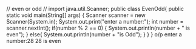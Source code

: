 // even or odd //
import java.util.Scanner;
public class EvenOdd{
        public static void main(String[] args) {
        Scanner scanner = new Scanner(System.in);
        System.out.print("enter a number:");
        int number = scanner.nextInt();
        if(number % 2 == 0) {
                System.out.println(number + " is even");
        }
        else{
        System.out.println(number + "is Odd");
        }
   }
}
o/p
enter a number:28
28 is even
